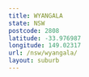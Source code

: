 ```yaml
---
title: WYANGALA
state: NSW
postcode: 2808
latitude: -33.976987
longitude: 149.02317
url: /nsw/wyangala/
layout: suburb
---
```

